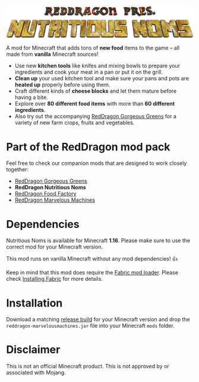 <p align="center">
<img src="https://raw.githubusercontent.com/TeamRedDragon/RedDragon-Nutritious-Noms/master/misc/reddragon-nutricious-noms-banner.png">
</p>

A mod for Minecraft that adds tons of **new food** items to the game – all made from **vanilla** Minecraft sources!

* Use new **kitchen tools** like knifes and mixing bowls to prepare your ingredients and cook your meat in a pan or put it on the grill.
* **Clean up** your used kitchen tool and make sure your pans and pots are **heated up** properly before using them.
* Craft different kinds of **cheese blocks** and let them mature before having a bite.
* Explore over **80 different food items** with more than **60 different ingredients**.
* Also try out the accompanying [RedDragon Gorgeous Greens](https://github.com/TeamRedDragon/RedDragon-Gorgeous-Greens) for a variety of new farm crops, fruits and vegetables.

# Part of the RedDragon mod pack
Feel free to check our companion mods that are designed to work closely together:

* [RedDragon Gorgeous Greens](https://github.com/TeamRedDragon/RedDragon-Gorgeous-Greens)
* **RedDragon Nutritious Noms**
* [RedDragon Food Factory](https://github.com/TeamRedDragon/RedDragon-Food-Factory)
* [RedDragon Marvelous Machines](https://github.com/TeamRedDragon/RedDragon-Marvelous-Machines)

# Dependencies
Nutritious Noms is available for Minecraft **1.16**. Please make sure to use the correct mod for your Minecraft version.

This mod runs on vanilla Minecraft without any mod dependencies! 👍

Keep in mind that this mod does require the [Fabric mod loader](https://fabricmc.net/use/). Please check [Installing Fabric](https://fabricmc.net/wiki/install) for more details.

# Installation
Download a matching [release build](https://github.com/TeamRedDragon/RedDragon-Nutritious-Noms/releases) for your Minecraft version and drop the `reddragon-marvelousmachines.jar` file into your Minecraft `mods` folder.

# Disclaimer
This is not an official Minecraft product. This is not approved by or associated with Mojang.
